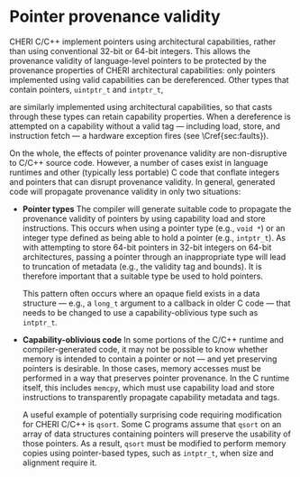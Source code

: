 # Pointer provenance validity
<!--
\label{sec:pointer_provenance_validity}
-->

CHERI C/C++ implement pointers using architectural
capabilities, rather than using conventional 32-bit or 64-bit integers.
This allows the provenance validity of language-level pointers to be
protected by the provenance properties of CHERI architectural capabilities:
only pointers implemented using valid capabilities can be dereferenced.
Other types that contain pointers, `uintptr_t` and `intptr_t`,
<!--
%\psnote{It would be better to exhaustively list them (is it just intptr\_t and uintptr\_t?) rather than this vague "such as"}
%\arnote{There are also cases such as C++11 strongly typed enums that use uintcap\_t as the underlying type, but we really don't need to mention this here. And I'm also not sure if we want to keep allowing that since enums should really be integer values only}
-->
are similarly implemented
using architectural capabilities, so that casts through these types
can retain capability properties.
When a dereference is attempted on a capability without a valid tag &mdash;
including load, store, and instruction fetch &mdash; a hardware exception fires
(see \Cref{sec:faults}).

On the whole, the effects of pointer provenance validity are non-disruptive to
C/C++ source code.
However, a number of cases exist in language runtimes and other
(typically less portable) C code that conflate integers and pointers that can
disrupt provenance validity.
In general, generated code will propagate provenance validity in only two
situations:

* **Pointer types** The compiler will generate suitable code to propagate
  the provenance validity of pointers by using capability load and store
  instructions.
  This occurs when using a pointer type (e.g., `void *`) or an
  integer type defined as being able to hold a pointer (e.g.,
  `intptr_t`).
  As with attempting to store 64-bit pointers in 32-bit integers on 64-bit
  architectures, passing a pointer through an inappropriate type will lead to
  truncation of metadata (e.g., the validity tag and bounds).
  It is therefore important that a suitable type be used to hold pointers.

  This pattern often occurs where an opaque field exists in a data structure
  &mdash; e.g., a `long_t` argument to a callback in older C code &mdash; that
  needs to be changed to use a capability-oblivious type such as `intptr_t`.

<!--
\psnote{I'm not sure this document has explained the ISA behavior concretely enough for this stuff to really make sense &mdash; the previous description was quite high-level.  Maybe somewhere it should be explicit that registers have tags, that load and store instructions must be via a capability, and that there are both capability and non-capability load and store instructions, with the former preserving tags (both ways) and the latter clearing them?}
-->

* **Capability-oblivious code** In some portions of the C/C++ runtime and
  compiler-generated code, it may not be possible to know whether memory is
  intended to contain a pointer or not &mdash; and yet preserving pointers is
  desirable.
  In those cases, memory accesses must be performed in a way that preserves
  pointer provenance.
  In the C runtime itself, this includes `memcpy`, which must use
  capability load and store instructions to transparently propagate capability
  metadata and tags.

  A useful example of potentially surprising code requiring modification for
  CHERI C/C++ is `qsort`.
  Some C programs assume that `qsort` on an array of data structures
  containing pointers will preserve the usability of those pointers.
  As a result, `qsort` must be modified to perform memory copies using
  pointer-based types, such as `intptr_t`, when size and alignment
  require it.
